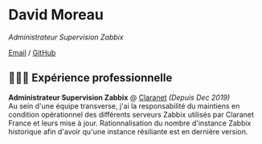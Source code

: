 # David Moreau
_Administrateur Supervision Zabbix_

[Email](mailto:davidmoreau53@pm.me) / [GitHub](https://github.com/david-moreau)

## 👩🏼‍💻 Expérience professionnelle

**Administrateur Supervision Zabbix** @ [Claranet](https://www.claranet.fr/) _(Depuis Dec 2019)_ <br>
Au sein d'une équipe transverse, j'ai la responsabilité du maintiens en condition opérationnel des différents serveurs Zabbix utilisés par Claranet France et leurs mise à jour.
Rationnalisation du nombre d'instance Zabbix historique afin d'avoir qu'une instance résiliante est en dernière version.

